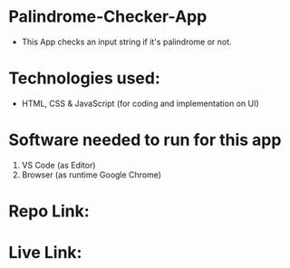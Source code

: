 # Palindrome-Checker-App
 - This App checks an input string if it's palindrome or not.
 
# Technologies used:
- HTML, CSS & JavaScript (for coding and implementation on UI)

# Software needed to run for this app
1) VS Code (as Editor)
2) Browser (as runtime Google Chrome)
# Repo Link: 
# Live Link:


